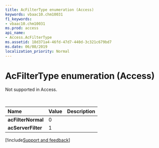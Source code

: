 ```yaml
---
title: AcFilterType enumeration (Access)
keywords: vbaac10.chm10031
f1_keywords:
- vbaac10.chm10031
ms.prod: access
api_name:
- Access.AcFilterType
ms.assetid: 18d371a4-46fd-47d7-440d-3c321c679bd7
ms.date: 06/08/2019
localization_priority: Normal
---
```



# AcFilterType enumeration (Access)

Not supported in Access.

<br/>

|Name|Value|Description|
|:-----|:-----|:-----|
|**acFilterNormal**|0||
|**acServerFilter**|1||

[!include[Support and feedback](~/includes/feedback-boilerplate.md)]
